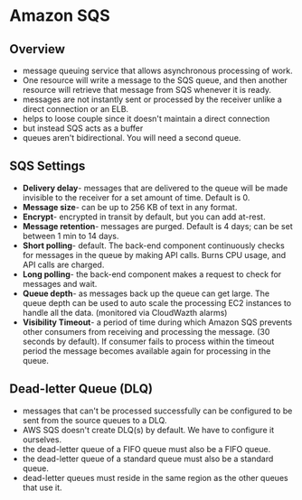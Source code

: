 # Amazon SQS

## Overview

- message queuing service that allows asynchronous processing of work.
- One resource will write a message to the SQS queue, and then another resource will retrieve that message from SQS whenever it is ready.
- messages are not instantly sent or processed by the receiver unlike a direct connection or an ELB.
- helps to loose couple since it doesn't maintain a direct connection
- but instead SQS acts as a buffer
- queues aren't bidirectional. You will need a second queue.

## SQS Settings

- **Delivery delay**- messages that are delivered to the queue will be made invisible to the receiver for a set amount of time. Default is 0.
- **Message size**- can be up to 256 KB of text in any format.
- **Encrypt**- encrypted in transit by default, but you can add at-rest.
- **Message retention**- messages are purged. Default is 4 days; can be set between 1 min to 14 days.
- **Short polling**- default. The back-end component continuously checks for messages in the queue by making API calls. Burns CPU usage, and API calls are charged.
- **Long polling**- the back-end component makes a request to check for messages and wait.
- **Queue depth**- as messages back up the queue can get large. The queue depth can be used to auto scale the processing EC2 instances to handle all the data. (monitored via CloudWazth alarms)
- **Visibility Timeout**- a period of time during which Amazon SQS prevents other consumers from receiving and processing the message. (30 seconds by default). If consumer fails to process within the timeout period the message becomes available again for processing in the queue. 

## Dead-letter Queue (DLQ)

- messages that can't be processed successfully can be configured to be sent from the source queues to a DLQ.
- AWS SQS doesn't create DLQ(s) by default. We have to configure it ourselves.
- the dead-letter queue of a FIFO queue must also be a FIFO queue.
- the dead-letter queue of a standard queue must also be a standard queue.
- dead-letter queues must reside in the same region as the other queues that use it.